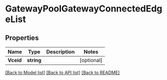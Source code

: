 # GatewayPoolGatewayConnectedEdgeList

## Properties

Name | Type | Description | Notes
------------ | ------------- | ------------- | -------------
**Vceid** | **string** |  | [optional] 

[[Back to Model list]](../README.md#documentation-for-models) [[Back to API list]](../README.md#documentation-for-api-endpoints) [[Back to README]](../README.md)



